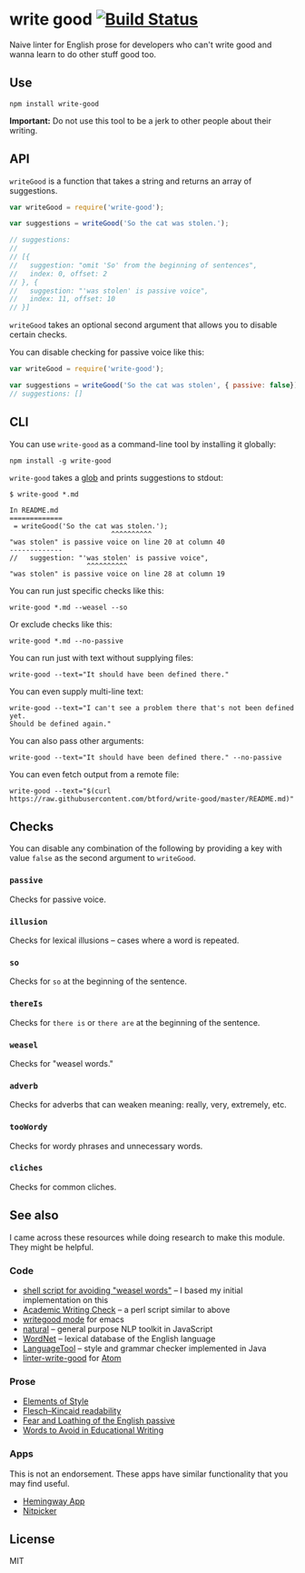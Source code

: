 # write good [![Build Status](https://travis-ci.org/btford/write-good.svg?branch=master)](https://travis-ci.org/btford/write-good)

Naive linter for English prose for developers who can't write good and wanna learn to do other stuff good too.


## Use

```shell
npm install write-good
```

**Important:** Do not use this tool to be a jerk to other people about their writing.


## API

`writeGood` is a function that takes a string and returns an array of suggestions.

```javascript
var writeGood = require('write-good');

var suggestions = writeGood('So the cat was stolen.');

// suggestions:
//
// [{
//   suggestion: "omit 'So' from the beginning of sentences",
//   index: 0, offset: 2
// }, {
//   suggestion: "'was stolen' is passive voice",
//   index: 11, offset: 10
// }]
```

`writeGood` takes an optional second argument that allows you to disable certain checks.

You can disable checking for passive voice like this:

```javascript
var writeGood = require('write-good');

var suggestions = writeGood('So the cat was stolen', { passive: false});
// suggestions: []
```


## CLI

You can use `write-good` as a command-line tool by installing it globally:

```shell
npm install -g write-good
```

`write-good` takes a [glob](https://github.com/isaacs/node-glob) and prints suggestions to stdout:

```shell
$ write-good *.md

In README.md
=============
 = writeGood('So the cat was stolen.');
                         ^^^^^^^^^^
"was stolen" is passive voice on line 20 at column 40
-------------
//   suggestion: "'was stolen' is passive voice",
                   ^^^^^^^^^^
"was stolen" is passive voice on line 28 at column 19
```

You can run just specific checks like this:

```shell
write-good *.md --weasel --so
```

Or exclude checks like this:

```shell
write-good *.md --no-passive
```

You can run just with text without supplying files:

```shell
write-good --text="It should have been defined there."
```

You can even supply multi-line text:

```shell
write-good --text="I can't see a problem there that's not been defined yet.
Should be defined again."
```

You can also pass other arguments:

```shell
write-good --text="It should have been defined there." --no-passive
```

You can even fetch output from a remote file:

```shell
write-good --text="$(curl https://raw.githubusercontent.com/btford/write-good/master/README.md)"
```

## Checks

You can disable any combination of the following by providing a key with value `false` as the second argument to `writeGood`.

### `passive`
Checks for passive voice.

### `illusion`
Checks for lexical illusions – cases where a word is repeated.

### `so`
Checks for `so` at the beginning of the sentence.

### `thereIs`
Checks for `there is` or `there are` at the beginning of the sentence.

### `weasel`
Checks for "weasel words."

### `adverb`
Checks for adverbs that can weaken meaning: really, very, extremely, etc.

### `tooWordy`
Checks for wordy phrases and unnecessary words.

### `cliches`
Checks for common cliches.

## See also

I came across these resources while doing research to make this module.
They might be helpful.

### Code

* [shell script for avoiding "weasel words"](http://matt.might.net/articles/shell-scripts-for-passive-voice-weasel-words-duplicates/) – I based my initial implementation on this
* [Academic Writing Check](https://github.com/devd/Academic-Writing-Check) – a perl script similar to above
* [writegood mode](https://github.com/bnbeckwith/writegood-mode) for emacs
* [natural](https://github.com/NaturalNode/natural) – general purpose NLP toolkit in JavaScript
* [WordNet](http://wordnet.princeton.edu/) – lexical database of the English language
* [LanguageTool](https://languagetool.org/) – style and grammar checker implemented in Java
* [linter-write-good](https://github.com/gepoch/linter-write-good) for [Atom](https://atom.io/)

### Prose

* [Elements of Style](http://www.bartleby.com/141/)
* [Flesch–Kincaid readability](http://en.wikipedia.org/wiki/Flesch%E2%80%93Kincaid_readability_test)
* [Fear and Loathing of the English passive](http://www.lel.ed.ac.uk/~gpullum/passive_loathing.pdf)
* [Words to Avoid in Educational Writing](http://css-tricks.com/words-avoid-educational-writing/)

### Apps

This is not an endorsement.
These apps have similar functionality that you may find useful.

* [Hemingway App](http://www.hemingwayapp.com/)
* [Nitpicker](http://nitpickertool.com)

## License
MIT
